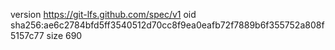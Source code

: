 version https://git-lfs.github.com/spec/v1
oid sha256:ae6c2784bfd5ff3540512d70cc8f9ea0eafb72f7889b6f355752a808f5157c77
size 690

